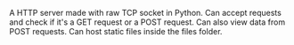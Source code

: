 A HTTP server made with raw TCP socket in Python.
Can accept requests and check if it's a GET request or a POST request.
Can also view data from POST requests.
Can host static files inside the files folder.
